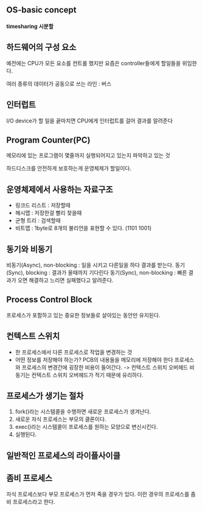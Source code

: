 ## OS-basic concept

#### timesharing 시분할

## 하드웨어의 구성 요소
예전에는 CPU가 모든 요소를 컨트롤 했지만
요즘은 controller들에게 할일들을 위임한다.

여러 종류의 데이터가 공동으로 쓰는 라인 : 버스

## 인터럽트
I/O device가 할 일을 끝마치면 CPU에게 인터럽트를 걸어 결과를 알려준다

## Program Counter(PC)
메모리에 있는 프로그램이 몇줄까지 실행되어지고 있는지 파악하고 있는 것

하드디스크를 안전하게 보호하는게 운영체제가 할일이다.

## 운영체제에서 사용하는 자료구조
- 링크드 리스트 : 저장할때
- 해시맵 : 저장한걸 빨리 찾을때
- 균형 트리 : 검색할때
- 비트맵 : 1byte로 8개의 불리언을 표현할 수 있다. (1101 1001)

## 동기와 비동기
비동기(Async), non-blocking : 일을 시키고 다른일을 하다 결과를 받는다.
동기(Sync), blocking : 결과가 올때까지 기다린다
동기(Sync), non-blocking : 빠른 결과가 오면 해결하고 느리면 실패했다고 알려준다.

## Process Control Block
프로세스가 포함하고 있는 중요한 정보들로 살아있는 동안만 유지된다.

## 컨텍스트 스위치
- 한 프로세스에서 다른 프로세스로 작업을 변경하는 것
- 어떤 정보를 저장해야 하는가? PCB의 내용들을 메모리에 저장해야 한다
프로세스와 프로세스의 변경간에 굉장한 비용이 들어간다. -> 컨텍스트 스위치 오버헤드
비동기는 컨텍스트 스위치 오버헤드가 적기 때문에 유리하다.

## 프로세스가 생기는 절차
1. fork()라는 시스템콜을 수행하면 새로운 프로세스가 생겨난다.
2. 새로운 자식 프로세스는 부모의 클론이다.
3. exec()라는 시스템콜이 프로세스를 원하는 모양으로 변신시킨다.
4. 실행된다.

## 일반적인 프로세스의 라이플사이클

## 좀비 프로세스
자식 프로세스보다 부모 프로세스가 먼저 죽을 경우가 있다.
이런 경우의 프로세스를 좀비 프로세스라고 한다.
